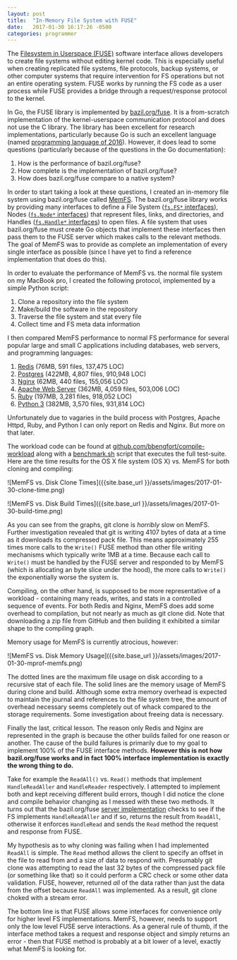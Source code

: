 ```yaml
---
layout: post
title:  "In-Memory File System with FUSE"
date:   2017-01-30 16:17:26 -0500
categories: programmer
---
```


The [Filesystem in Userspace (FUSE)](https://en.wikipedia.org/wiki/Filesystem_in_Userspace) software interface allows developers to create file systems without editing kernel code. This is especially useful when creating replicated file systems, file protocols, backup systems, or other computer systems that require intervention for FS operations but not an entire operating system. FUSE works by running the FS code as a user process while FUSE provides a bridge through a request/response protocol to the kernel.

In Go, the FUSE library is implemented by [bazil.org/fuse](https://github.com/bazil/fuse). It is a from-scratch implementation of the kernel-userspace communication protocol and does not use the C library. The library has been excellent for research implementations, particularly because Go is such an excellent language (named [programming language of 2016](http://www.tiobe.com/tiobe-index/)). However, it does lead to some questions (particularly because of the questions in the Go documentation):

1. How is the performance of bazil.org/fuse?
2. How complete is the implementation of bazil.org/fuse?
3. How does bazil.org/fuse compare to a native system?

In order to start taking a look at these questions, I created an in-memory file system using bazil.org/fuse called [MemFS](https://github.com/bbengfort/memfs). The bazil.org/fuse library works by providing many interfaces to define a File System ([`fs.FS*` interfaces](https://godoc.org/bazil.org/fuse/fs#FS)), Nodes ([`fs.Node*` interfaces](https://godoc.org/bazil.org/fuse/fs#Node)) that represent files, links, and directories, and Handles ([`fs.Handle*` interfaces](https://godoc.org/bazil.org/fuse/fs#Handle)) to open files. A file system that uses bazil.org/fuse must create Go objects that implement these interfaces then pass them to the FUSE server which makes calls to the relevant methods. The goal of MemFS was to provide as complete an implementation of every single interface as possible (since I have yet to find a reference implementation that does do this).

In order to evaluate the performance of MemFS vs. the normal file system on my MacBook pro, I created the following protocol, implemented by a simple Python script:

1. Clone a repository into the file system
2. Make/build the software in the repository
3. Traverse the file system and stat every file
4. Collect time and FS meta data information

I then compared MemFS performance to normal FS performance for several popular large and small C applications including databases, web servers, and programming languages:

1. [Redis](https://github.com/antirez/redis) (76MB, 591 files, 137,475 LOC)
2. [Postgres](https://github.com/postgres/postgres) (422MB, 4,807 files, 910,948 LOC)
3. [Nginx](https://github.com/nginx/nginx) (62MB, 440 files, 155,056 LOC)
4. [Apache Web Server](https://github.com/apache/httpd) (362MB, 4,059 files, 503,006 LOC)
5. [Ruby](https://github.com/ruby/ruby) (197MB, 3,281 files, 918,052 LOC)
6. [Python 3](https://github.com/python/cpython) (382MB, 3,570 files, 931,814 LOC)

Unfortunately due to vagaries in the build process with Postgres, Apache Httpd, Ruby, and Python I can only report on Redis and Nginx. But more on that later.

The workload code can be found at [github.com/bbengfort/compile-workload](https://github.com/bbengfort/compile-workload) along with a [benchmark.sh](https://github.com/bbengfort/compile-workload/blob/master/benchmark.sh) script that executes the full test-suite. Here are the time results for the OS X  file system (OS X) vs. MemFS for both cloning and compiling:

![MemFS vs. Disk Clone Times]({{site.base_url }}/assets/images/2017-01-30-clone-time.png)

![MemFS vs. Disk Build Times]({{site.base_url }}/assets/images/2017-01-30-build-time.png)

As you can see from the graphs, git clone is _horribly_ slow on MemFS. Further investigation revealed that git is writing 4107 bytes of data at a time as it downloads its compressed pack file. This means approximately 255 times more calls to the `Write()` FUSE method than other file writing mechanisms which typically write 1MB at a time. Because each call to `Write()` must be handled by the FUSE server and responded to by MemFS (which is allocating an byte slice under the hood), the more calls to `Write()` the exponentially worse the system is.

Compiling, on the other hand, is supposed to be more representative of a workload - containing many reads, writes, and stats in a controlled sequence of events. For both Redis and Nginx, MemFS does add some overhead to compilation, but not nearly as much as git clone did. Note that downloading a zip file from GitHub and then building it exhibited a similar shape to the compiling graph.

Memory usage for MemFS is currently atrocious, however:

![MemFS vs. Disk Memory Usage]({{site.base_url }}/assets/images/2017-01-30-mprof-memfs.png)

The dotted lines are the maximum file usage on disk according to a recursive stat of each file. The solid lines are the memory usage of MemFS during clone and build. Although some extra memory overhead is expected to maintain the journal and references to the file system tree, the amount of overhead necessary seems completely out of whack compared to the storage requirements. Some investigation about freeing data is necessary.

Finally the last, critical lesson. The reason only Redis and Nginx are represented in the graph is because the other builds failed for one reason or another. The cause of the build failures is primarily due to my goal to implement 100% of the FUSE interface methods. **However this is not how bazil.org/fuse works and in fact 100% interface implementation is exactly the wrong thing to do.**

Take for example the `ReadAll()` vs. `Read()` methods that implement `HandleReadAller` and `HandleReader` respectively. I attempted to implement both and kept receiving different build errors, though I did notice the clone and compile behavior changing as I messed with these two methods. It turns out that the bazil.org/fuse [server implementation](https://github.com/bazil/fuse/blob/master/fs/serve.go#L1228) checks to see if the FS implements `HandleReadAller` and if so, returns the result from `ReadAll`, otherwise it enforces `HandleRead` and sends the `Read` method the request and response from FUSE.

My hypothesis as to why cloning was failing when I had implemented `ReadAll` is simple. The `Read` method allows the client to specify an offset in the file to read from and a size of data to respond with. Presumably git clone was attempting to read the last 32 bytes of the compressed pack file (or something like that) so it could perform a CRC check or some other data validation. FUSE, however, returned _all_ of the data rather than just the data from the offset because `ReadAll` was implemented. As a result, git clone choked with a stream error.

The bottom line is that FUSE allows some interfaces for convenience only for higher level FS implementations. MemFS, however, needs to support only the low level FUSE serve interactions. As a general rule of thumb, if the interface method takes a request and response object and simply returns an error - then that FUSE method is probably at a bit lower of a level, exactly what MemFS is looking for.
